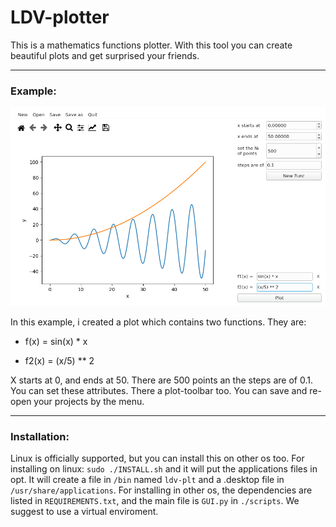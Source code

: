 # LDV-plotter

This is a mathematics functions plotter. With this tool you can create beautiful plots and get surprised your friends.

---

### Example:

![Screenshot](./images/ldv-plt.png)

In this example, i created a plot which contains two functions. They are:

* f(x) = sin(x) * x

* f2(x) = (x/5) ** 2

X starts at 0, and ends at 50. There are 500 points an the steps are of 0.1.  You can set these attributes. There a plot-toolbar too. You can save and re-open your projects by the menu.

---

### Installation:

Linux is officially supported, but you can install this on other os too. For installing on linux: `sudo ./INSTALL.sh` and it will put the applications files in opt. It will create a file in `/bin` named `ldv-plt` and a .desktop file in `/usr/share/applications`. For installing in other os, the dependencies are listed in `REQUIREMENTS.txt`, and the main file is `GUI.py` in `./scripts`. We suggest to use a virtual enviroment.
